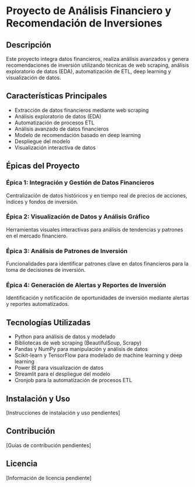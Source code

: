# Proyecto de Análisis Financiero y Recomendación de Inversiones

## Descripción
Este proyecto integra datos financieros, realiza análisis avanzados y genera recomendaciones de inversión utilizando técnicas de web scraping, análisis exploratorio de datos (EDA), automatización de ETL, deep learning y visualización de datos.

## Características Principales
- Extracción de datos financieros mediante web scraping
- Análisis exploratorio de datos (EDA)
- Automatización de procesos ETL 
- Análisis avanzado de datos financieros
- Modelo de recomendación basado en deep learning
- Despliegue del modelo
- Visualización interactiva de datos

## Épicas del Proyecto

### Épica 1: Integración y Gestión de Datos Financieros
Centralización de datos históricos y en tiempo real de precios de acciones, índices y fondos de inversión.

### Épica 2: Visualización de Datos y Análisis Gráfico
Herramientas visuales interactivas para análisis de tendencias y patrones en el mercado financiero.

### Épica 3: Análisis de Patrones de Inversión
Funcionalidades para identificar patrones clave en datos financieros para la toma de decisiones de inversión.

### Épica 4: Generación de Alertas y Reportes de Inversión
Identificación y notificación de oportunidades de inversión mediante alertas y reportes automatizados.

## Tecnologías Utilizadas
- Python para análisis de datos y modelado
- Bibliotecas de web scraping (BeautifulSoup, Scrapy)
- Pandas y NumPy para manipulación y análisis de datos
- Scikit-learn y TensorFlow para modelado de machine learning y deep learning
- Power BI para visualización de datos
- Streamlit para el despliegue del modelo
- Cronjob para la automatización de procesos ETL

## Instalación y Uso
[Instrucciones de instalación y uso pendientes]

## Contribución
[Guías de contribución pendientes]

## Licencia
[Información de licencia pendiente]
